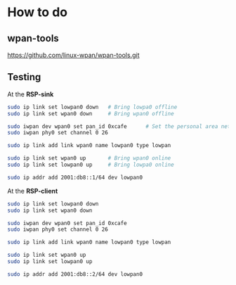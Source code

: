 # How to do


## wpan-tools


https://github.com/linux-wpan/wpan-tools.git

## Testing

At the __RSP-sink__

```bash
sudo ip link set lowpan0 down   # Bring lowpa0 offline
sudo ip link set wpan0 down     # Bring wpan0 offline

sudo iwpan dev wpan0 set pan_id 0xcafe      # Set the personal area network(PAN) wpan with the pan_id 0xcafe
sudo iwpan phy0 set channel 0 26            

sudo ip link add link wpan0 name lowpan0 type lowpan

sudo ip link set wpan0 up       # Bring wpan0 online
sudo ip link set lowpan0 up     # Bring lowpa0 online

sudo ip addr add 2001:db8::1/64 dev lowpan0 
```

At the __RSP-client__
```bash
sudo ip link set lowpan0 down
sudo ip link set wpan0 down

sudo iwpan dev wpan0 set pan_id 0xcafe
sudo iwpan phy0 set channel 0 26

sudo ip link add link wpan0 name lowpan0 type lowpan

sudo ip link set wpan0 up
sudo ip link set lowpan0 up

sudo ip addr add 2001:db8::2/64 dev lowpan0
```